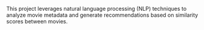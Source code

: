 This project leverages natural language processing (NLP) techniques to analyze movie metadata and generate recommendations based on similarity scores between movies. 
